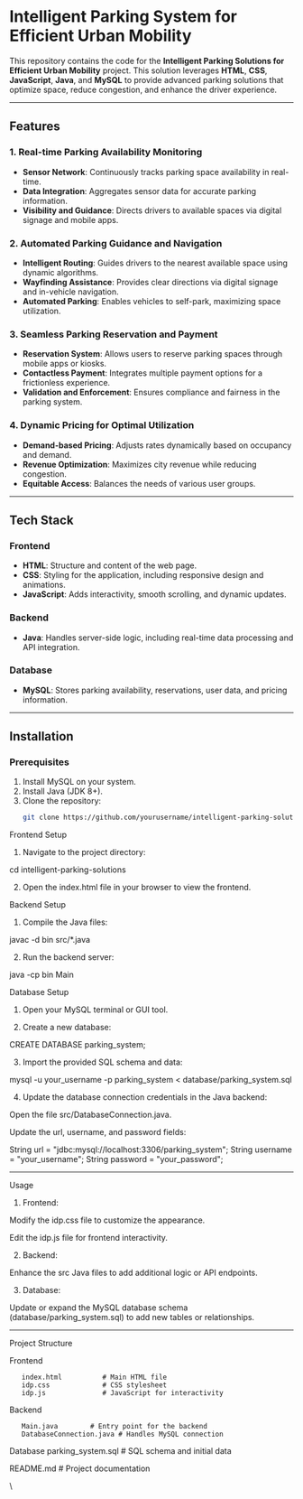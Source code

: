 

# Intelligent Parking System for Efficient Urban Mobility

This repository contains the code for the **Intelligent Parking Solutions for Efficient Urban Mobility** project. This solution leverages **HTML**, **CSS**, **JavaScript**, **Java**, and **MySQL** to provide advanced parking solutions that optimize space, reduce congestion, and enhance the driver experience.

---

## Features

### 1. Real-time Parking Availability Monitoring
- **Sensor Network**: Continuously tracks parking space availability in real-time.
- **Data Integration**: Aggregates sensor data for accurate parking information.
- **Visibility and Guidance**: Directs drivers to available spaces via digital signage and mobile apps.

### 2. Automated Parking Guidance and Navigation
- **Intelligent Routing**: Guides drivers to the nearest available space using dynamic algorithms.
- **Wayfinding Assistance**: Provides clear directions via digital signage and in-vehicle navigation.
- **Automated Parking**: Enables vehicles to self-park, maximizing space utilization.

### 3. Seamless Parking Reservation and Payment
- **Reservation System**: Allows users to reserve parking spaces through mobile apps or kiosks.
- **Contactless Payment**: Integrates multiple payment options for a frictionless experience.
- **Validation and Enforcement**: Ensures compliance and fairness in the parking system.

### 4. Dynamic Pricing for Optimal Utilization
- **Demand-based Pricing**: Adjusts rates dynamically based on occupancy and demand.
- **Revenue Optimization**: Maximizes city revenue while reducing congestion.
- **Equitable Access**: Balances the needs of various user groups.

---

## Tech Stack

### Frontend
- **HTML**: Structure and content of the web page.
- **CSS**: Styling for the application, including responsive design and animations.
- **JavaScript**: Adds interactivity, smooth scrolling, and dynamic updates.

### Backend
- **Java**: Handles server-side logic, including real-time data processing and API integration.

### Database
- **MySQL**: Stores parking availability, reservations, user data, and pricing information.

---

## Installation

### Prerequisites
1. Install MySQL on your system. 
2. Install Java (JDK 8+).
3. Clone the repository:
   ```bash
   git clone https://github.com/yourusername/intelligent-parking-solutions.git

Frontend Setup

1. Navigate to the project directory:

cd intelligent-parking-solutions


2. Open the index.html file in your browser to view the frontend.



Backend Setup

1. Compile the Java files:

javac -d bin src/*.java


2. Run the backend server:

java -cp bin Main



Database Setup

1. Open your MySQL terminal or GUI tool.


2. Create a new database:

CREATE DATABASE parking_system;


3. Import the provided SQL schema and data:

mysql -u your_username -p parking_system < database/parking_system.sql


4. Update the database connection credentials in the Java backend:

Open the file src/DatabaseConnection.java.

Update the url, username, and password fields:

String url = "jdbc:mysql://localhost:3306/parking_system";
String username = "your_username";
String password = "your_password";





---

Usage

1. Frontend:

Modify the idp.css file to customize the appearance.

Edit the idp.js file for frontend interactivity.



2. Backend:

Enhance the src Java files to add additional logic or API endpoints.



3. Database:

Update or expand the MySQL database schema (database/parking_system.sql) to add new tables or relationships.





---

Project Structure

Frontend

       index.html          # Main HTML file
       idp.css             # CSS stylesheet
       idp.js              # JavaScript for interactivity

Backend


       Main.java        # Entry point for the backend
       DatabaseConnection.java # Handles MySQL connection
  
Database
       parking_system.sql   # SQL schema and initial data

README.md               # Project documentation






\
